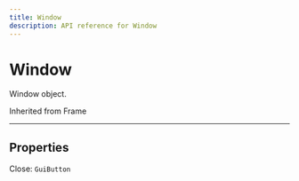 ```yaml
---
title: Window
description: API reference for Window
---
```


# Window

Window object.

Inherited from Frame

---

## Properties

Close: `GuiButton`
